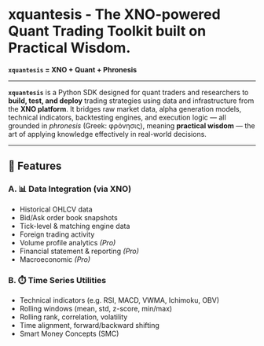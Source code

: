 # xquantesis - The XNO-powered Quant Trading Toolkit built on Practical Wisdom.
**`xquantesis` = XNO + Quant + Phronesis**  

---

**`xquantesis`** is a Python SDK designed for quant traders and researchers to **build, test, and deploy** trading strategies using data and infrastructure from the **XNO platform**. It bridges raw market data, alpha generation models, technical indicators, backtesting engines, and execution logic — all grounded in *phronesis* (Greek: φρόνησις), meaning **practical wisdom** — the art of applying knowledge effectively in real-world decisions.

---

## 🔧 Features

### A. 📊 Data Integration (via XNO)
- Historical OHLCV data
- Bid/Ask order book snapshots
- Tick-level & matching engine data
- Foreign trading activity
- Volume profile analytics *(Pro)*
- Financial statement & reporting *(Pro)*
- Macroeconomic *(Pro)*

### B. ⏱️ Time Series Utilities
- Technical indicators (e.g. RSI, MACD, VWMA, Ichimoku, OBV)
- Rolling windows (mean, std, z-score, min/max)
- Rolling rank, correlation, volatility
- Time alignment, forward/backward shifting
- Smart Money Concepts (SMC)